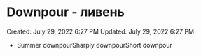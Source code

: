 # Downpour - ливень

Created: July 29, 2022 6:27 PM
Updated: July 29, 2022 6:27 PM

- Summer downpourSharply downpourShort downpour
